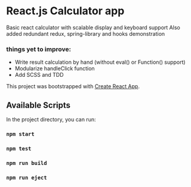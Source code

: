 # React.js Calculator app

Basic react calculator with scalable display and keyboard support
Also added redundant redux, spring-library and hooks demonstration

### things yet to improve:

- Write result calculation by hand (without eval() or Function() support)
- Modularize handleClick function
- Add SCSS and TDD

This project was bootstrapped with [Create React App](https://github.com/facebook/create-react-app).

## Available Scripts

In the project directory, you can run:

### `npm start`

### `npm test`

### `npm run build`

### `npm run eject`